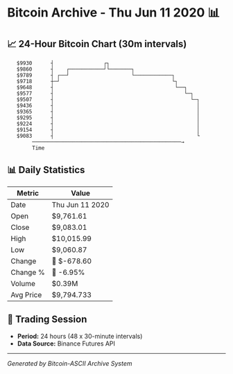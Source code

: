 # Bitcoin Archive - Thu Jun 11 2020 📊

## 📈 24-Hour Bitcoin Chart (30m intervals)

```
   $9930      ┤                ┌┐                              
   $9860      ┤    ┌───────────┘└───────┐                      
   $9789      ┤ ┌──┘                    └────────────┐         
   $9718      ┼─┘                                    └┐        
   $9648      ┤                                       └──┐     
   $9577      ┤                                          └─┐   
   $9507      ┤                                            └─┐ 
   $9436      ┤                                              │ 
   $9365      ┤                                              │ 
   $9295      ┤                                              │ 
   $9224      ┤                                              │ 
   $9154      ┤                                              │ 
   $9083      ┤                                              └ 
        ────────────────────────────────────────────────→
        Time
```

## 📊 Daily Statistics

| Metric | Value |
|--------|-------|
| Date | Thu Jun 11 2020 |
| Open | $9,761.61 |
| Close | $9,083.01 |
| High | $10,015.99 |
| Low | $9,060.87 |
| Change | 🔴 $-678.60 |
| Change % | 🔴 -6.95% |
| Volume | $0.39M |
| Avg Price | $9,794.733 |

## 📅 Trading Session

- **Period:** 24 hours (48 x 30-minute intervals)
- **Data Source:** Binance Futures API

---
*Generated by Bitcoin-ASCII Archive System*
